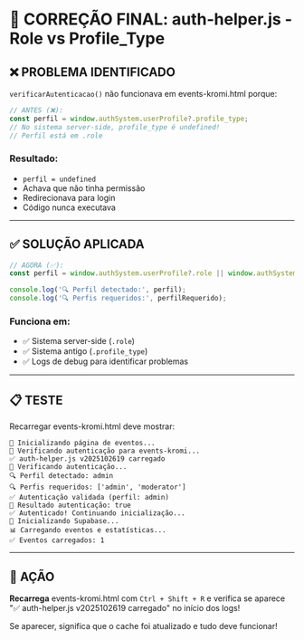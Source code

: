 # 🔧 CORREÇÃO FINAL: auth-helper.js - Role vs Profile_Type

## ❌ PROBLEMA IDENTIFICADO

`verificarAutenticacao()` não funcionava em events-kromi.html porque:

```javascript
// ANTES (❌):
const perfil = window.authSystem.userProfile?.profile_type;
// No sistema server-side, profile_type é undefined!
// Perfil está em .role
```

### Resultado:
- `perfil = undefined`
- Achava que não tinha permissão
- Redirecionava para login
- Código nunca executava

---

## ✅ SOLUÇÃO APLICADA

```javascript
// AGORA (✅):
const perfil = window.authSystem.userProfile?.role || window.authSystem.userProfile?.profile_type;

console.log('🔍 Perfil detectado:', perfil);
console.log('🔍 Perfis requeridos:', perfilRequerido);
```

### Funciona em:
- ✅ Sistema server-side (`.role`)
- ✅ Sistema antigo (`.profile_type`)
- ✅ Logs de debug para identificar problemas

---

## 📋 TESTE

Recarregar events-kromi.html deve mostrar:

```
🚀 Inicializando página de eventos...
🔐 Verificando autenticação para events-kromi...
✅ auth-helper.js v2025102619 carregado
🔐 Verificando autenticação...
🔍 Perfil detectado: admin
🔍 Perfis requeridos: ['admin', 'moderator']
✅ Autenticação validada (perfil: admin)
🔐 Resultado autenticação: true
✅ Autenticado! Continuando inicialização...
🔑 Inicializando Supabase...
📊 Carregando eventos e estatísticas...
✅ Eventos carregados: 1
```

---

## 🎯 AÇÃO

**Recarrega** events-kromi.html com `Ctrl + Shift + R` e verifica se aparece "✅ auth-helper.js v2025102619 carregado" no início dos logs!

Se aparecer, significa que o cache foi atualizado e tudo deve funcionar!

